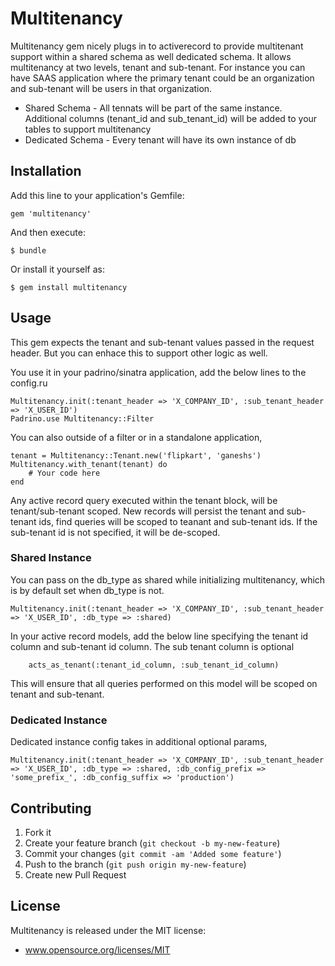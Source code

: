 # Multitenancy

Multitenancy gem nicely plugs in to activerecord to provide multitenant support within a shared schema as well dedicated schema. It allows multitenancy at two levels, tenant and sub-tenant. For instance you can have SAAS application where the primary tenant could be an organization and sub-tenant will be users in that organization.

* Shared Schema - All tennats will be part of the same instance. Additional columns (tenant_id and sub_tenant_id) will be added to your tables to support multitenancy
* Dedicated Schema -  Every tenant will have its own instance of db

## Installation

Add this line to your application's Gemfile:

    gem 'multitenancy'

And then execute:

    $ bundle

Or install it yourself as:

    $ gem install multitenancy

## Usage
This gem expects the tenant and sub-tenant values passed in the request header. But you can enhace this to support other logic as well.

You use it in your padrino/sinatra application, add the below lines to the config.ru
    
    Multitenancy.init(:tenant_header => 'X_COMPANY_ID', :sub_tenant_header => 'X_USER_ID')
    Padrino.use Multitenancy::Filter

You can also outside of a filter or in a standalone application,

    tenant = Multitenancy::Tenant.new('flipkart', 'ganeshs')
    Multitenancy.with_tenant(tenant) do
        # Your code here
    end
    
Any active record query executed within the tenant block, will be tenant/sub-tenant scoped. New records will persist the tenant and sub-tenant ids, find queries will be scoped to teanant and sub-tenant ids. If the sub-tenant id is not specified, it will be de-scoped.

### Shared Instance
You can pass on the db_type as shared while initializing multitenancy, which is by default set when db_type is not.
	
	Multitenancy.init(:tenant_header => 'X_COMPANY_ID', :sub_tenant_header => 'X_USER_ID', :db_type => :shared) 
	
In your active record models, add the below line specifying the tenant id column and sub-tenant id column. The sub tenant column is optional

        acts_as_tenant(:tenant_id_column, :sub_tenant_id_column)
        
This will ensure that all queries performed on this model will be scoped on tenant and sub-tenant. 
    
### Dedicated Instance

Dedicated instance config takes in additional optional params, 
	
	Multitenancy.init(:tenant_header => 'X_COMPANY_ID', :sub_tenant_header => 'X_USER_ID', :db_type => :shared, :db_config_prefix => 'some_prefix_', :db_config_suffix => 'production')
    
## Contributing

1. Fork it
2. Create your feature branch (`git checkout -b my-new-feature`)
3. Commit your changes (`git commit -am 'Added some feature'`)
4. Push to the branch (`git push origin my-new-feature`)
5. Create new Pull Request

## License
Multitenancy is released under the MIT license:

* www.opensource.org/licenses/MIT


